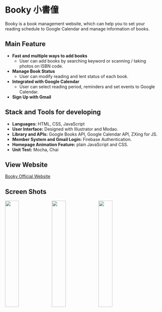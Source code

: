 # Booky 小書僮
Booky is a book management website, which can help you to set your reading schedule to Google Calendar and manage information of books.

## Main Feature
* **Fast and multiple ways to add books**
  * User can add books by searching keyword or scanning / taking photos on ISBN code.
* **Manage Book Status**
  * User can modify reading and lent status of each book.
* **Integrated with Google Calendar**
  * User can select reading period, reminders and set events to Google Calendar.
* **Sign Up with Gmail**

## Stack and Tools for developing
* **Languages:** HTML, CSS, JavaScript
* **User Interface:** Designed with Illustrator and Modao.
* **Library and APIs:** Google Books API, Google Calendar API, ZXing for JS.
* **Member System and Gmail Login:** Firebase Authentication.
* **Homepage Animation Feature:** plain JavaScript and CSS.
* **Unit Test:** Mocha, Chai

## View Website
[Booky Official Website](https://booky-217508.firebaseapp.com/)

## Screen Shots
<img align="left" width="30%" height="auto" src="https://i.imgur.com/6PHcYB5.png">
<span>&nbsp&nbsp</span>
<img align="left" width="30%" height="auto" src="https://i.imgur.com/OdVCCVm.png">
<span>&nbsp&nbsp</span>
<img align="left" width="30%" height="auto" src="https://i.imgur.com/UWdrIdM.png">


